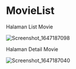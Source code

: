 # MovieList
Halaman List Movie

![Screenshot_1647187098](https://user-images.githubusercontent.com/55199690/158068293-dee6ff7e-d099-4669-801d-4f7c0b169b7d.png)

Halaman Detail Movie

![Screenshot_1647187040](https://user-images.githubusercontent.com/55199690/158068320-705f5d59-9b25-4422-b823-cd21fdd2edb8.png)

